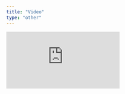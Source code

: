 ```yaml
---
title: "Video"
type: "other"
---
```


<div class='embed-container'><iframe src='https://www.youtube.com/embed/tWQ4A4EdLrM' frameborder='0' allowfullscreen></iframe></div>
